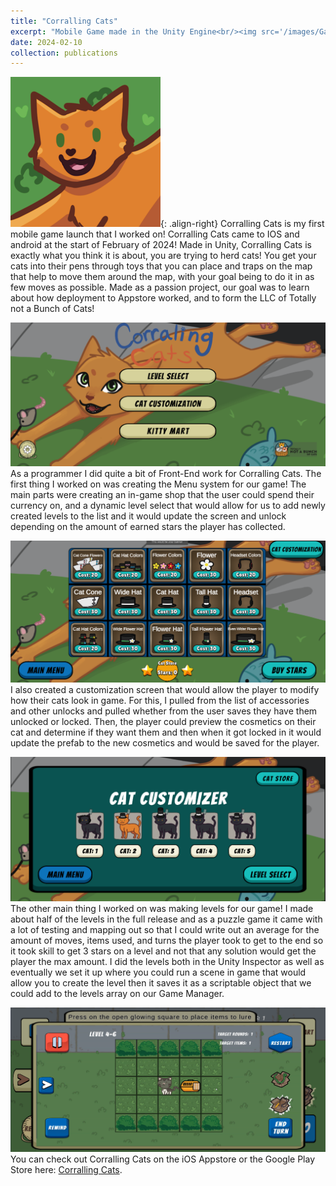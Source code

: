 ```yaml
---
title: "Corralling Cats"
excerpt: "Mobile Game made in the Unity Engine<br/><img src='/images/Game Releases/Corralling Cats.png'>"
date: 2024-02-10
collection: publications
---
```


![Corralling Cat App Icon | 324x432](/images/Game%20Releases/Corralling%20Cats.png){: .align-right}
Corralling Cats is my first mobile game launch that I worked on! Corralling Cats came to IOS and android at the start of February of 2024! Made in Unity, Corralling Cats is exactly what you think it is about, you are trying to herd cats! You get your cats into their pens through toys that you can place and traps on the map that help to move them around the map, with your goal being to do it in as few moves as possible. Made as a passion project, our goal was to learn about how deployment to Appstore worked, and to form the LLC of Totally not a Bunch of Cats!

![Title Screen](/images/Game%20Releases/TitleHC.png)
As a programmer I did quite a bit of Front-End work for Corralling Cats. The first thing I worked on was creating the Menu system for our game! The main parts were creating an in-game shop that the user could spend their currency on, and a dynamic level select that would allow for us to add newly created levels to the list and it would update the screen and unlock depending on the amount of earned stars the player has collected.

![Cat Store](/images/Game%20Releases/CatStore.png)
I also created a customization screen that would allow the player to modify how their cats look in game. For this, I pulled from the list of accessories and other unlocks and pulled whether from the user saves they have them unlocked or locked. Then, the player could preview the cosmetics on their cat and determine if they want them and then when it got locked in it would update the prefab to the new cosmetics and would be saved for the player.

![Cat Customization](/images/Game%20Releases/CatCustomization.png)
The other main thing I worked on was making levels for our game! I made about half of the levels in the full release and as a puzzle game it came with a lot of testing and mapping out so that I could write out an average for the amount of moves, items used, and turns the player took to get to the end so it took skill to get 3 stars on a level and not that any solution would get the player the max amount. I did the levels both in the Unity Inspector as well as eventually we set it up where you could run a scene in game that would allow you to create the level then it saves it as a scriptable object that we could add to the levels array on our Game Manager.

![Tooltip Screen](/images/Game%20Releases/TooltipHC.png)
You can check out Corralling Cats on the iOS Appstore or the Google Play Store here: [Corralling Cats](https://play.google.com/store/apps/details?id=com.TotallyNotaBunchofCats.HerdingCats&hl=en_US).
